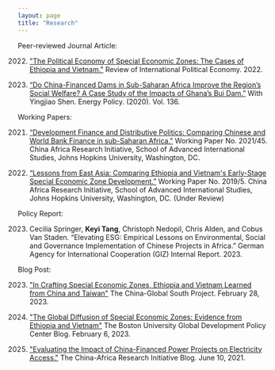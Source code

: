 ```yaml
---
layout: page
title: "Research"
--- 
```


Peer-reviewed Journal Article:

2022. ["The Political Economy of Special Economic Zones: The Cases of Ethiopia and Vietnam."](https://www.tandfonline.com/doi/full/10.1080/09692290.2022.2152073) Review of International Political Economy. 2022.

2020. [“Do China-Financed Dams in Sub-Saharan Africa Improve the Region’s Social Welfare? A Case Study of the Impacts of Ghana’s Bui Dam.”](https://doi.org/10.1016/j.enpol.2019.111062) With Yingjiao Shen. Energy Policy. (2020). Vol. 136. 

Working Papers:

2021. [“Development Finance and Distributive Politics: Comparing Chinese and World Bank Finance in sub-Saharan Africa."](https://static1.squarespace.com/static/5652847de4b033f56d2bdc29/t/608c2ad5716fc637c6d5fa66/1619798742433/WP+45+%E2%80%93+Tang%2C+Keyi+%E2%80%93+Dev+Finance+Distributive+Pol+China+WB+Africa.pdf) Working Paper No. 2021/45. China Africa Research Initiative, School of Advanced International Studies, Johns Hopkins University, Washington, DC.

2019. [“Lessons from East Asia: Comparing Ethiopia and Vietnam's Early-Stage Special Economic Zone Development.”](https://static1.squarespace.com/static/5652847de4b033f56d2bdc29/t/5cdc2a848165f5c5cfd8ba68/1557932677135/WP-2019-05-Tang-Ethiopia-and-Vietnam-SEZ.pdf) Working Paper No. 2019/5. China Africa Research Initiative, School of Advanced International Studies, Johns Hopkins University, Washington, DC. (Under Review)

Policy Report:

2023. Cecilia Springer, **Keyi Tang**, Christoph Nedopil, Chris Alden, and Cobus Van Staden. “Elevating ESG: Empirical Lessons on Environmental, Social and Governance Implementation of Chinese Projects in Africa.” German Agency for International Cooperation (GIZ) Internal Report. 2023. 

Blog Post:

2023. ["In Crafting Special Economic Zones, Ethiopia and Vietnam Learned from China and Taiwan"](https://chinaglobalsouth.com/analysis/in-crafting-special-economic-zones-ethiopia-and-vietnam-learned-from-china-and-taiwan/) The China-Global South Project. February 28, 2023.

2023. ["The Global Diffusion of Special Economic Zones: Evidence from Ethiopia and Vietnam"](https://www.bu.edu/gdp/2023/02/06/the-global-diffusion-of-special-economic-zones-evidence-from-ethiopia-and-vietnam/) The Boston University Global Development Policy Center Blog. February 6, 2023.

2021. ["Evaluating the Impact of China-Financed Power Projects on Electricity Access."](http://www.chinaafricarealstory.com/2021/06/evaluating-impact-of-china-financed.html) The China-Africa Research Initiative Blog. June 10, 2021.
